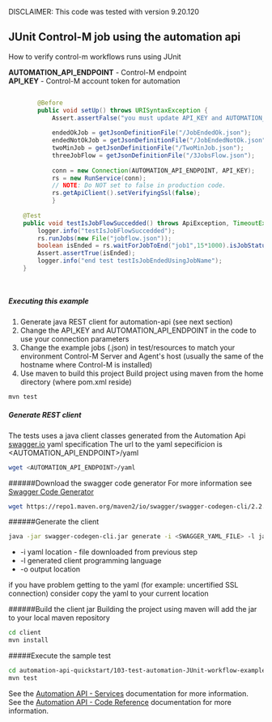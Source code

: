 DISCLAIMER: This code was tested with version 9.20.120

## JUnit Control-M job using the automation api
How to verify control-m workflows runs using JUnit


**AUTOMATION_API_ENDPOINT** - Control-M endpoint   
**API_KEY** - Control-M account token for automation  
  

```java

        @Before
        public void setUp() throws URISyntaxException {
            Assert.assertFalse("you must update API_KEY and AUTOMATION_API_ENDPOINT in this class", "<api_key-token>".equals(API_KEY));
    
            endedOkJob = getJsonDefinitionFile("/JobEndedOk.json");
            endedNotOkJob = getJsonDefinitionFile("/JobEndedNotOk.json");
            twoMinJob = getJsonDefinitionFile("/TwoMinJob.json");
            threeJobFlow = getJsonDefinitionFile("/3JobsFlow.json");
    
            conn = new Connection(AUTOMATION_API_ENDPOINT, API_KEY);
            rs = new RunService(conn);
            // NOTE: Do NOT set to false in production code.
            rs.getApiClient().setVerifyingSsl(false);
            }
	
	@Test
	public void testIsJobFlowSuccedded() throws ApiException, TimeoutException{
		logger.info("testIsJobFlowSuccedded");
		rs.runJobs(new File("jobflow.json"));
		boolean isEnded = rs.waitForJobToEnd("job1",15*1000).isJobStatus("Job1", JobStatus.ENDED_OK);
		Assert.assertTrue(isEnded);
		logger.info("end test testIsJobEndedUsingJobName");
	}	

		
```

##### Executing this example
1.  Generate java REST client for automation-api (see next section)
2.  Change the API_KEY and AUTOMATION_API_ENDPOINT in the code to use your connection parameters
3.  Change the example jobs (.json) in test/resources to match your environment Control-M Server and Agent's host (usually the same of the hostname where Control-M is installed)
2.  Use maven to build this project
Build project using maven from the home directory (where pom.xml reside)
```bash
mvn test 
```
   

##### Generate REST client
The tests uses a java client classes generated from the Automation Api [swagger.io](http://swagger.io) yaml specification
The url to the yaml sepecificion is \<AUTOMATION_API_ENDPOINT\>/yaml
```bash
wget <AUTOMATION_API_ENDPOINT>/yaml
```

######Download the swagger code generator 
For more information see [Swagger Code Generator](https://github.com/swagger-api/swagger-codegen)
```bash
wget https://repo1.maven.org/maven2/io/swagger/swagger-codegen-cli/2.2.1/swagger-codegen-cli-2.2.1.jar -O swagger-codegen-cli.jar
```
######Generate the client
```bash
java -jar swagger-codegen-cli.jar generate -i <SWAGGER_YAML_FILE> -l java -o client/
```
* -i yaml location - file downloaded from previous step 
* -l generated client programming language
* -o output location


if you have problem getting to the yaml (for example: uncertified SSL connection) consider copy the yaml to your current location

######Build the client jar
Building the project using maven will add the jar to your local maven repository
```bash
cd client
mvn install
```

#####Execute the sample test
```bash
cd automation-api-quickstart/103-test-automation-JUnit-workflow-examples
mvn test
```

See the [Automation API - Services](https://docs.bmc.com/docs/display/public/workloadautomation/Control-M+Automation+API+-+Services) documentation for more information.  
See the [Automation API - Code Reference](https://docs.bmc.com/docs/display/public/workloadautomation/Control-M+Automation+API+-+Code+Reference) documentation for more information.
